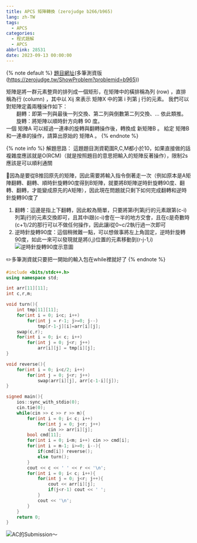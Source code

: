 ```yaml
---
title: APCS 矩陣轉換 (zerojudge b266/b965)
lang: zh-TW
tags:
  - APCS
categories:
  - 程式題解
  - APCS
abbrlink: 28531
date: 2023-09-13 00:00:00
---
```


{% note default %}
[題目網址](https://zerojudge.tw/ShowProblem?problemid=b266)(多筆測資版(https://zerojudge.tw/ShowProblem?problemid=b965))

矩陣是將一群元素整齊的排列成一個矩形，在矩陣中的橫排稱為列 (row) ，直排稱為行 (column) ，其中以 Xij 來表示 矩陣X 中的第 i 列第 j 行的元素。
我們可以對矩陣定義兩種操作如下：  
　　翻轉：即第一列與最後一列交換、第二列與倒數第二列交換、… 依此類推。  
　　旋轉：將矩陣以順時針方向轉 90 度。  
一個 矩陣A 可以經過一連串的旋轉與翻轉操作後，轉換成 新矩陣B 。
給定 矩陣B 和一連串的操作，請算出原始的 矩陣A 。
{% endnote %}
<!--more-->

{% note info %}
解題思路：
這題題目測資範圍R,C,M都小於10，如果直接做的話複雜度應該就是O(RCM)（就是按照題目的意思把輸入的矩陣反著操作），限制2s應該是可以順利通關

🌟因為是要從B推回原先的矩陣，因此需要將輸入指令倒著走一次（例如原本是A矩陣翻轉、翻轉、順時針旋轉90度得到B矩陣，就要將B矩陣逆時針旋轉90度、翻轉、翻轉，才能變成原先的A矩陣），因此現在問題就只剩下如何完成翻轉和逆時針旋轉90度了

1. 翻轉：這邊是指上下翻轉，因此較為簡單，只要將第i列第j行的元素跟第(c-i)列第j行的元素交換即可，且其中i跟(c-i)會在一半的地方交會，且在c是奇數時(c+1)/2的那行可以不做任何操作，因此讓i從0~c/2執行過一次即可
2. 逆時針旋轉90度：這個稍微難一點，可以想做事將左上角固定，逆時針旋轉90度，如此一來可以發現就是將(i,j)位置的元素移動到(r-j-1,i)
![逆時針旋轉90度示意圖](https://i.imgur.com/nLZVb9U.png)

✏️多筆測資就只要把一開始的輸入包在while裡就好了
{% endnote %}

```c++ b965. 第 2 題 矩陣轉換
#include <bits/stdc++.h>
using namespace std;

int arr[11][11];
int c,r,m;

void turn(){
    int tmp[11][11];
    for(int i = 0; i<c; i++)
        for(int j = r-1; j>=0; j--)
            tmp[r-1-j][i]=arr[i][j];
    swap(c,r);
    for(int i = 0; i< c; i++)
        for(int j = 0; j<r; j++)
            arr[i][j] = tmp[i][j];
}

void reverse(){
    for(int i = 0; i<c/2; i++)
        for(int j = 0; j<r; j++)
            swap(arr[i][j], arr[c-1-i][j]);
}

signed main(){
    ios::sync_with_stdio(0);
    cin.tie(0);
    while(cin >> c >> r >> m){
        for(int i = 0; i< c; i++)
            for(int j = 0; j<r; j++)
                cin >> arr[i][j];
        bool cmd[11];
        for(int i = 0; i<m; i++) cin >> cmd[i];
        for(int i = m-1; i>=0; i--){
            if(cmd[i]) reverse();
            else turn();
        }
        cout << c << ' ' << r << '\n';
        for(int i = 0; i< c; i++){
            for(int j = 0; j<r; j++){
                cout << arr[i][j];
                if(j<r-1) cout << ' ';
            }
            cout << '\n';
        }
    }
    return 0;
}
```

![AC的Submission～](https://i.imgur.com/mBgS1b7.png)
